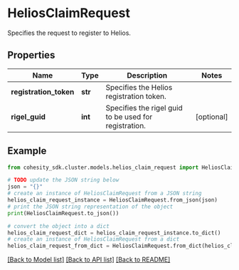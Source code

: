 # HeliosClaimRequest

Specifies the request to register to Helios.

## Properties

Name | Type | Description | Notes
------------ | ------------- | ------------- | -------------
**registration_token** | **str** | Specifies the Helios registration token. | 
**rigel_guid** | **int** | Specifies the rigel guid to be used for registration. | [optional] 

## Example

```python
from cohesity_sdk.cluster.models.helios_claim_request import HeliosClaimRequest

# TODO update the JSON string below
json = "{}"
# create an instance of HeliosClaimRequest from a JSON string
helios_claim_request_instance = HeliosClaimRequest.from_json(json)
# print the JSON string representation of the object
print(HeliosClaimRequest.to_json())

# convert the object into a dict
helios_claim_request_dict = helios_claim_request_instance.to_dict()
# create an instance of HeliosClaimRequest from a dict
helios_claim_request_from_dict = HeliosClaimRequest.from_dict(helios_claim_request_dict)
```
[[Back to Model list]](../README.md#documentation-for-models) [[Back to API list]](../README.md#documentation-for-api-endpoints) [[Back to README]](../README.md)


